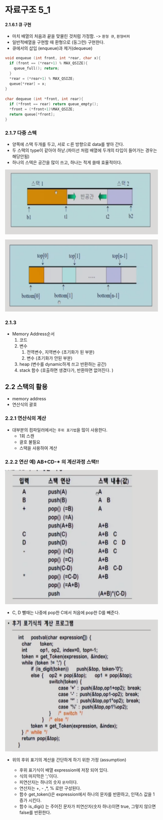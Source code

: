 # 자료구조 5_1

#### 2.1.6.1 큐 구현

- 마치 배열의 처음과 끝을 맞물린 것처럼 가정함.  -> `환형 큐`, `환형버퍼`
- 일반적배열을 구현할 때 환형으로 (둥그런) 구현한다.
- 큐에서의 삽입 (enqueue)과 제거(dequeue)

```c
void enqueue (int front, int *rear, char x){
  if (front == (*rear+1) % MAX_QSIZE){
    queue_full(); return;
  }
  *rear = (*rear+1) % MAX_QSIZE;
  queue[*rear] = x;
}

char dequeue (int *front, int rear){
  if (*front == rear) return queue_empty();
  *front = (*front+1)%MAX_QSIZE;
  return queue[*front];
}
```

### 2.1.7 다중 스텍

- 양쪽에 스택 두개를 두고, 서로 ㄷ른 방향으로 data를 쌓아 간다.
- 두 스택의 type이 같아야 하낟.(파이선 처럼 배열에 두개의 타입이 들어가는 경우는 해당안됨)
- 하나의 스텍은 공간을 많이 쓰고, 하나는 적게 쓸때 효율적이다.

![스크린샷 2017-02-15 오전 8.55.46](https://github.com/CressZZ/today-i-learned/blob/master/02_My_Study/03_Data-structure_sanghoLee/asset/%EC%8A%A4%ED%81%AC%EB%A6%B0%EC%83%B7%202017-02-15%20%EC%98%A4%EC%A0%84%208.55.46.png?raw=true)

![스크린샷 2017-02-15 오전 8.57.38](https://github.com/CressZZ/today-i-learned/blob/master/02_My_Study/03_Data-structure_sanghoLee/asset/%EC%8A%A4%ED%81%AC%EB%A6%B0%EC%83%B7%202017-02-15%20%EC%98%A4%EC%A0%84%208.57.38.png?raw=true)

### 2.1.3

- Memory Address순서
  1. 코드
  2. 변수
     1. 전역변수, 지역변수 (초기화가 된 부분)
     2. 변수 (초기화가 안된 부분)
  3. heap (변수를 dynamic하게 쓰고 반환하는 공간)
  4. stack 함수 (호출하면 생겼다가, 반환하면 없어진다. )



## 2.2 스택의 활용

- memory address
- 연산식의 괄호

### 2.2.1 연산식의 계산

- 대부분의 컴파일러에서는 `후위 표기법`을 많이 사용한다.
  - 1회 스캔
  - 괄호 불필요
  - 스택을 사용하여 계산

### 2.2.2 연산 예) AB+CD-* 의 계산과정 스택!!

![스크린샷 2017-02-16 오전 8.20.55](https://github.com/CressZZ/today-i-learned/blob/master/02_My_Study/03_Data-structure_sanghoLee/asset/%EC%8A%A4%ED%81%AC%EB%A6%B0%EC%83%B7%202017-02-16%20%EC%98%A4%EC%A0%84%208.20.55.png?raw=true)

- C, D 뺄때는 나중에 pop한 C에서 처음에 pop한 D를 빼준다.

![스크린샷 2017-02-16 오전 8.54.10](https://github.com/CressZZ/today-i-learned/blob/master/02_My_Study/03_Data-structure_sanghoLee/asset/%EC%8A%A4%ED%81%AC%EB%A6%B0%EC%83%B7%202017-02-16%20%EC%98%A4%EC%A0%84%208.54.10.png?raw=true)



- 위의 후위 표기의 계산을 간단하게 하기 위한 가정 (assumption)

  - 후위 표기식이 배열 expression에 저장 되어 있다.
  - 식의 마지막은 ';'이다.
  - 피연산자는 하나의 숫자 `문자`이다.
  - 연산자는 +, - ,*, % 로만 구성된다.
  - 함수 get_token()은 expression에서 하나의 문자를 반환하고, 인덱스 값을 1 증가 시킨다.
  - 함수 is_digi() 는 주어진 문자가 피연산자(숫자 하나)이면 true, 그렇지 않으면 false를 반환한다.

  ​
